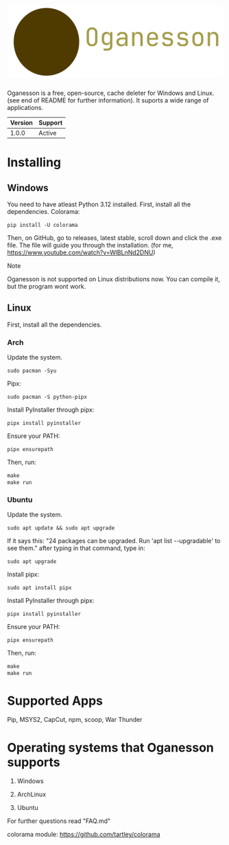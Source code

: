 # ![Oganesson Logo](./assets/Oganesson.png)

Oganesson is a free, open-source, cache deleter for Windows and Linux. (see end of README for further information). It suports a wide range of applications. 

| Version | Support |
|---------|---------|
|  1.0.0  |  Active |

# Installing

## Windows

You need to have atleast Python 3.12 installed.
First, install all the dependencies.
Colorama:
```
pip install -U colorama
```
Then, on GitHub, go to releases, latest stable, scroll down and click the .exe file. The file will guide you through the installation.
(for me, https://www.youtube.com/watch?v=WlBLnNd2DNU)

> [!NOTE]
> Oganesson is not supported on Linux distributions now. You can compile it, but the program wont work.
## Linux
First, install all the dependencies.
### Arch
Update the system.
```
sudo pacman -Syu
```
Pipx:
```
sudo pacman -S python-pipx
```
Install PyInstaller through pipx:
```
pipx install pyinstaller
```
Ensure your PATH:
```
pipx ensurepath
```
Then, run:
```
make
make run
```
### Ubuntu
Update the system.
```
sudo apt update && sudo apt upgrade
```
If it says this: "24 packages can be upgraded. Run 'apt list --upgradable' to see them." after typing in that command, type in:
```
sudo apt upgrade
```
Install pipx:
```
sudo apt install pipx
```
Install PyInstaller through pipx:
```
pipx install pyinstaller
```
Ensure your PATH:
```
pipx ensurepath
```
Then, run:
```
make
make run
```
# Supported Apps
Pip,
MSYS2,
CapCut,
npm,
scoop,
War Thunder

# Operating systems that Oganesson supports

1. Windows

2. ArchLinux

3. Ubuntu

For further questions read "FAQ.md"

colorama module: https://github.com/tartley/colorama
